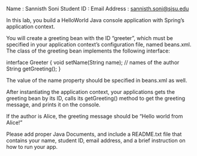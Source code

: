 Name : Sannisth Soni
Student ID : 
Email Address : sannisth.soni@sjsu.edu

In this lab, you build a HelloWorld Java console application with Spring’s application context. 

You will create a greeting bean with the ID “greeter”, which must be specified in your application context’s configuration file, named beans.xml. The class of the greeting bean implements the following interface:

  interface Greeter {
    void setName(String name); // names of the author
    String getGreeting();
  }

The value of the name property should be specified in beans.xml as well. 

After instantiating the application context, your applications gets the greeting bean by its ID, calls its getGreeting() method to get the greeting message, and prints it on the console.

If the author is Alice, the greeting message should be “Hello world from Alice!” 

Please add proper Java Documents, and include a README.txt file that contains your name, student ID, email address, and a brief instruction on how to run your app. 
